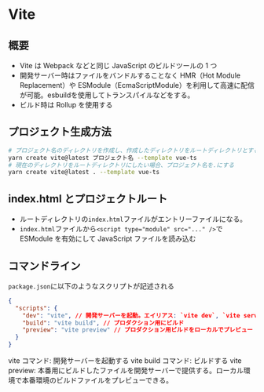 # Vite

## 概要

- Vite は Webpack などと同じ JavaScript のビルドツールの 1 つ
- 開発サーバー時はファイルをバンドルすることなく HMR（Hot Module Replacement）や ESModule（EcmaScriptModule）を利用して高速に配信が可能。esbuildを使用してトランスパイルなどをする。
- ビルド時は Rollup を使用する

## プロジェクト生成方法

```bash
# プロジェクト名のディレクトリを作成し、作成したディレクトリをルートディレクトリとする
yarn create vite@latest プロジェクト名 --template vue-ts
# 現在のディレクトリをルートディレクトリにしたい場合、プロジェクト名を.にする
yarn create vite@latest . --template vue-ts
```

## index.html とプロジェクトルート

- ルートディレクトリの`index.html`ファイルがエントリーファイルになる。
- `index.html`ファイルから`<script type="module" src="..." />`で ESModule を有効にして JavaScript ファイルを読み込む

## コマンドライン

`package.json`に以下のようなスクリプトが記述される

```package.json
{
  "scripts": {
    "dev": "vite", // 開発サーバーを起動。エイリアス: `vite dev`, `vite serve`
    "build": "vite build", // プロダクション用にビルド
    "preview": "vite preview" // プロダクション用ビルドをローカルでプレビュー
  }
}
```

vite コマンド: 開発サーバーを起動する
vite build コマンド: ビルドする
vite preview: 本番用にビルドしたファイルを開発サーバーで提供する。ローカル環境で本番環境のビルドファイルをプレビューできる。
